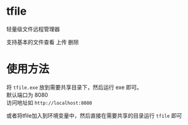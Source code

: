 # tfile
 轻量级文件远程管理器

 支持基本的文件查看 上传 删除

# 使用方法
将 `tfile.exe` 放到需要共享目录下，然后运行 exe 即可。  
默认端口为 8080  
访问地址如 ``http://localhost:8080``

或者将tfile加入到环境变量中，然后直接在需要共享的目录运行 ``tfile`` 即可